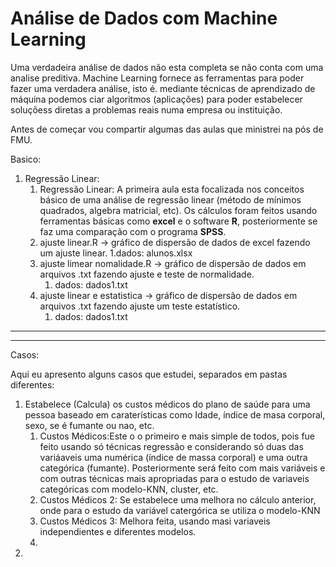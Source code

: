 # Análise de Dados com Machine Learning
 
Uma verdadeira análise de dados não esta completa se não conta com uma analise preditiva. Machine Learning fornece as ferramentas para poder fazer uma verdadera análise, isto é. mediante técnicas de aprendizado de máquina podemos ciar algoritmos (aplicações) para poder estabelecer soluçõess diretas a problemas reais numa empresa ou instituição. 

Antes de começar vou compartir algumas das aulas que ministrei na pós de FMU.

Basico:

1. Regressão Linear: 
    1. Regressão Linear: A primeira aula esta focalizada nos conceitos básico de uma análise de regressão linear (método de mínimos quadrados, algebra matricial, etc). Os cálculos foram feitos usando ferramentas básicas como **excel** e o software **R**, posteriormente se faz uma comparação com o programa **SPSS**.
    1. ajuste linear.R -> gráfico de dispersão de dados de excel fazendo um ajuste linear.
        1.dados: alunos.xlsx
    1. ajuste limear nomalidade.R -> gráfico de dispersão de dados em arquivos .txt fazendo ajuste e teste de normalidade.
        1. dados: dados1.txt
    1. ajuste linear e estatistica -> gráfico de dispersão de dados em arquivos .txt fazendo ajuste um teste estatístico.
        1. dados: dados1.txt
    
    
---
---

Casos:

Aqui eu apresento alguns casos que estudei, separados em pastas diferentes:

1. Estabelece (Calcula) os custos médicos do plano de saúde para uma pessoa baseado em caraterísticas como Idade, índice de masa corporal, sexo, se é fumante ou nao, etc. 
    1. Custos Médicos:Este o o primeiro e mais simple de todos, pois fue feito usando só técnicas regressão e considerando só duas das variáaveis uma numérica (índice de massa corporal) e uma outra categórica (fumante). Posteriormente será feito com mais variáveis e com outras técnicas mais apropriadas para o estudo de variaveis categóricas com modelo-KNN, cluster, etc.  
    2. Custos Médicos 2: Se estabelece uma melhora no cálculo anterior, onde para o estudo da variável catergórica se utiliza o modelo-KNN
    3. Custos Médicos 3: Melhora feita, usando masi variaveis independientes e diferentes modelos.
    4.
2. 

